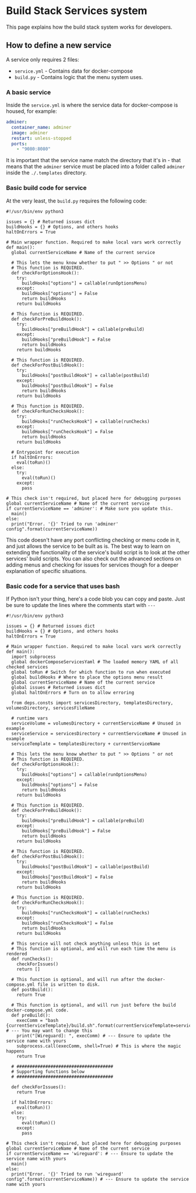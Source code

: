 # Build Stack Services system

This page explains how the build stack system works for developers.

## How to define a new service
A service only requires 2 files:
* `service.yml` - Contains data for docker-compose
* `build.py` - Contains logic that the menu system uses.

### A basic service
Inside the `service.yml` is where the service data for docker-compose is housed, for example:
``` yaml
adminer:
  container_name: adminer
  image: adminer
  restart: unless-stopped
  ports:
    - "9080:8080"
```
It is important that the service name match the directory that it's in - that means that the `adminer` service must be placed into a folder called `adminer` inside the `./.templates` directory.


### Basic build code for service
At the very least, the `build.py` requires the following code:
```
#!/usr/bin/env python3

issues = {} # Returned issues dict
buildHooks = {} # Options, and others hooks
haltOnErrors = True

# Main wrapper function. Required to make local vars work correctly
def main():
  global currentServiceName # Name of the current service

  # This lets the menu know whether to put " >> Options " or not
  # This function is REQUIRED.
  def checkForOptionsHook():
    try:
      buildHooks["options"] = callable(runOptionsMenu)
    except:
      buildHooks["options"] = False
      return buildHooks
    return buildHooks

  # This function is REQUIRED.
  def checkForPreBuildHook():
    try:
      buildHooks["preBuildHook"] = callable(preBuild)
    except:
      buildHooks["preBuildHook"] = False
      return buildHooks
    return buildHooks

  # This function is REQUIRED.
  def checkForPostBuildHook():
    try:
      buildHooks["postBuildHook"] = callable(postBuild)
    except:
      buildHooks["postBuildHook"] = False
      return buildHooks
    return buildHooks

  # This function is REQUIRED.
  def checkForRunChecksHook():
    try:
      buildHooks["runChecksHook"] = callable(runChecks)
    except:
      buildHooks["runChecksHook"] = False
      return buildHooks
    return buildHooks

  # Entrypoint for execution
  if haltOnErrors:
    eval(toRun)()
  else:
    try:
      eval(toRun)()
    except:
      pass

# This check isn't required, but placed here for debugging purposes
global currentServiceName # Name of the current service
if currentServiceName == 'adminer': # Make sure you update this.
  main()
else:
  print("Error. '{}' Tried to run 'adminer' config".format(currentServiceName))
```
This code doesn't have any port conflicting checking or menu code in it, and just allows the service to be built as is. The best way to learn on extending the functionality of the service's build script is to look at the other services' build scripts. You can also check out the advanced sections on adding menus and checking for issues for services though for a deeper explanation of specific situations.

### Basic code for a service that uses bash
If Python isn't your thing, here's a code blob you can copy and paste. Just be sure to update the lines where the comments start with `---`
```
#!/usr/bin/env python3

issues = {} # Returned issues dict
buildHooks = {} # Options, and others hooks
haltOnErrors = True

# Main wrapper function. Required to make local vars work correctly
def main():
  import subprocess
  global dockerComposeServicesYaml # The loaded memory YAML of all checked services
  global toRun # Switch for which function to run when executed
  global buildHooks # Where to place the options menu result
  global currentServiceName # Name of the current service
  global issues # Returned issues dict
  global haltOnErrors # Turn on to allow erroring

  from deps.consts import servicesDirectory, templatesDirectory, volumesDirectory, servicesFileName

  # runtime vars
  serviceVolume = volumesDirectory + currentServiceName # Unused in example
  serviceService = servicesDirectory + currentServiceName # Unused in example
  serviceTemplate = templatesDirectory + currentServiceName

  # This lets the menu know whether to put " >> Options " or not
  # This function is REQUIRED.
  def checkForOptionsHook():
    try:
      buildHooks["options"] = callable(runOptionsMenu)
    except:
      buildHooks["options"] = False
      return buildHooks
    return buildHooks

  # This function is REQUIRED.
  def checkForPreBuildHook():
    try:
      buildHooks["preBuildHook"] = callable(preBuild)
    except:
      buildHooks["preBuildHook"] = False
      return buildHooks
    return buildHooks

  # This function is REQUIRED.
  def checkForPostBuildHook():
    try:
      buildHooks["postBuildHook"] = callable(postBuild)
    except:
      buildHooks["postBuildHook"] = False
      return buildHooks
    return buildHooks

  # This function is REQUIRED.
  def checkForRunChecksHook():
    try:
      buildHooks["runChecksHook"] = callable(runChecks)
    except:
      buildHooks["runChecksHook"] = False
      return buildHooks
    return buildHooks

  # This service will not check anything unless this is set
  # This function is optional, and will run each time the menu is rendered
  def runChecks():
    checkForIssues()
    return []

  # This function is optional, and will run after the docker-compose.yml file is written to disk.
  def postBuild():
    return True

  # This function is optional, and will run just before the build docker-compose.yml code.
  def preBuild():
    execComm = "bash {currentServiceTemplate}/build.sh".format(currentServiceTemplate=serviceTemplate) # --- You may want to change this
    print("[Wireguard]: ", execComm) # --- Ensure to update the service name with yours
    subprocess.call(execComm, shell=True) # This is where the magic happens
    return True

  # #####################################
  # Supporting functions below
  # #####################################

  def checkForIssues():
    return True

  if haltOnErrors:
    eval(toRun)()
  else:
    try:
      eval(toRun)()
    except:
      pass

# This check isn't required, but placed here for debugging purposes
global currentServiceName # Name of the current service
if currentServiceName == 'wireguard': # --- Ensure to update the service name with yours
  main()
else:
  print("Error. '{}' Tried to run 'wireguard' config".format(currentServiceName)) # --- Ensure to update the service name with yours

```